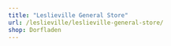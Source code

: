```yaml
---
title: "Leslieville General Store"
url: /leslieville/leslieville-general-store/
shop: Dorfladen
---
```

